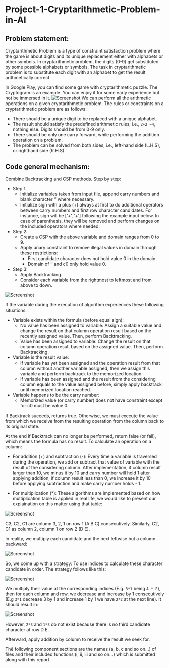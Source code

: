 # Project-1-Cryptarithmetic-Problem-in-AI
## Problem statement:
Cryptarithmetic Problem is a type of constraint satisfaction problem where the
game is about digits and its unique replacement either with alphabets or other
symbols. In cryptarithmetic problem, the digits (0-9) get substituted by some
possible alphabets or symbols. The task in cryptarithmetic problem is to
substitute each digit with an alphabet to get the result arithmetically correct

In Google Play, you can find some game with cryptarithmetic puzzle. The Cryptogram is
an example. You can enjoy it for some early experience but not be immersed in it.
![Screenshot](https://user-images.githubusercontent.com/62047983/162348331-bb9b43d3-e8c1-438e-87a4-50e107f78ff3.png)
We can perform all the arithmetic operations on a given cryptarithmetic problem. The
rules or constraints on a cryptarithmetic problem are as follows:
* There should be a unique digit to be replaced with a unique alphabet.
* The result should satisfy the predefined arithmetic rules, i.e., `2+2 =4`, nothing else.
Digits should be from 0-9 only.
* There should be only one carry forward, while performing the addition operation
on a problem.
* The problem can be solved from both sides, i.e., left-hand side (L.H.S), or righthand side (R.H.S)
## Code general mechanism:
Combine Backtracking and CSP methods.
Step by step:
* Step 1:
  * Initialize variables taken from input file, append carry numbers and blank
character ‘’ where necessary.
  * Initialize sign with a plus (+) always at first to do additional operators
between carry numbers and first row character candidates. For instance,
sign will be [‘+’, ‘+’] following the example input below. In case of
parenthesis, they will be removed and perform changes on the included
operators where needed.
* Step 2:
  * Create a CSP with the above variable and domain ranges from 0 to 9.
  * Apply unary constraint to remove illegal values in domain through these
restrictions:
    * First candidate character does not hold value 0 in the domain.
    * Domain of ‘’ and c0 only hold value 0.
* Step 3:
  * Apply Backtracking.
  * Consider each variable from the rightmost to leftmost and from above to
down.

![Screenshot](https://user-images.githubusercontent.com/62047983/162346524-2e700fa7-3d7c-40f3-aa0b-22203a28aa7e.png)

If the variable during the execution of algorithm experiences these following
situations:
* Variable exists within the formula (before equal sign):
   * No value has been assigned to variable: Assign a suitable value and
change the result on that column operation result based on the
recently assigned value. Then, perform Backtracking.
   * Value has been assigned to variable: Change the result on that column
operation result based on the assigned value. Then, perform
Backtracking.
* Variable is the result value:
   * If variable has yet been assigned and the operation result from that
column without another variable assigned, then we assign this
variable and perform backtrack to the memorized location.
   * If variable has been assigned and the result from the considering
column equals to the value assigned before, simply apply backtrack
until memorized location reached.
* Variable happens to be the carry number:
  * Memorized value (or carry number) does not have constraint except
for c0 must be value 0.

If Backtrack suceeds, returns true. Otherwise, we must execute the value from which
we receive from the resulting operation from the column back to its original state.

At the end if Backtrack can no longer be performed, return false (or fail), which
means the formula has no result.
To calculate an operation on a column:
* For addition (+) and subtraction (-):
Every time a variable is traversed during the operation, we add or subtract
that value of variable with the result of the considering column. After
implementation, if column result larger than 10, we minus it by 10 and carry
number will hold 1 after applying addition, if column result less than 0, we
increase it by 10 before applying subtraction and make carry number holds - 1.

* For multiplication (*):
These algorithms are implemented based on how multiplication table is applied in
real life, we would like to present our explaination on this matter using that table:

![Screenshot](https://user-images.githubusercontent.com/62047983/162346537-cc3428d2-fc58-4d91-9d55-8ff1e8d0cae2.png)

C3, C2, C1 are column 3, 2, 1 on row 1 (A B C) consecutively. Similarly, C2, C1 as
column 2, column 1 on row 2 (D E).

In reality, we multiply each candidate and the next leftwise but a column backward:

![Screenshot](https://user-images.githubusercontent.com/62047983/162346541-61966867-b7d6-4229-9c4d-bef561bbc8b1.png)

So, we come up with a strategy: To use indices to calculate these character candidate
in order. The strategy follows like this:

![Screenshot](https://user-images.githubusercontent.com/62047983/162346544-5cc0061f-3f46-4843-addb-536755b3ed3c.png)

We multiply their value at the corresponding indices (E.g. `3*1` being `A * E`), then for
each column and row, we decrease and increase by 1 consecutively (E.g `3*1`
decrease 3 by 1 and increase 1 by 1 we have `2*2` at the next line).
It should result in:

![Screenshot](https://user-images.githubusercontent.com/62047983/162346546-81ff11cf-d6ee-4698-a3a3-059469a96319.png)

However, `2*3` and `1*3` do not exist because there is no third candidate character at row D E.

Afterward, apply addition by column to receive the result we seek for.

Thê following component sections are the names (a, b, c and so on…) of files and their
included functions (i, ii, iii and so on…) which is submitted along with this report.
